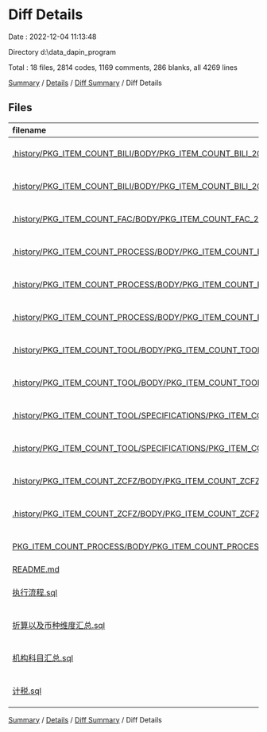 # Diff Details

Date : 2022-12-04 11:13:48

Directory d:\\data_dapin_program

Total : 18 files,  2814 codes, 1169 comments, 286 blanks, all 4269 lines

[Summary](results.md) / [Details](details.md) / [Diff Summary](diff.md) / Diff Details

## Files
| filename | language | code | comment | blank | total |
| :--- | :--- | ---: | ---: | ---: | ---: |
| [.history/PKG_ITEM_COUNT_BILI/BODY/PKG_ITEM_COUNT_BILI_20221129165809.plsql](/.history/PKG_ITEM_COUNT_BILI/BODY/PKG_ITEM_COUNT_BILI_20221129165809.plsql) | Oracle-SQL and PLSQL | 36 | 13 | 5 | 54 |
| [.history/PKG_ITEM_COUNT_BILI/BODY/PKG_ITEM_COUNT_BILI_20221204102604.plsql](/.history/PKG_ITEM_COUNT_BILI/BODY/PKG_ITEM_COUNT_BILI_20221204102604.plsql) | Oracle-SQL and PLSQL | 36 | 13 | 5 | 54 |
| [.history/PKG_ITEM_COUNT_FAC/BODY/PKG_ITEM_COUNT_FAC_20221204110938.sql](/.history/PKG_ITEM_COUNT_FAC/BODY/PKG_ITEM_COUNT_FAC_20221204110938.sql) | Oracle-SQL and PLSQL | 987 | 66 | 14 | 1,067 |
| [.history/PKG_ITEM_COUNT_PROCESS/BODY/PKG_ITEM_COUNT_PROCESS_20221129165721.plsql](/.history/PKG_ITEM_COUNT_PROCESS/BODY/PKG_ITEM_COUNT_PROCESS_20221129165721.plsql) | Oracle-SQL and PLSQL | 461 | 28 | 4 | 493 |
| [.history/PKG_ITEM_COUNT_PROCESS/BODY/PKG_ITEM_COUNT_PROCESS_20221204105854.plsql](/.history/PKG_ITEM_COUNT_PROCESS/BODY/PKG_ITEM_COUNT_PROCESS_20221204105854.plsql) | Oracle-SQL and PLSQL | 194 | 296 | 4 | 494 |
| [.history/PKG_ITEM_COUNT_PROCESS/BODY/PKG_ITEM_COUNT_PROCESS_20221204105916.plsql](/.history/PKG_ITEM_COUNT_PROCESS/BODY/PKG_ITEM_COUNT_PROCESS_20221204105916.plsql) | Oracle-SQL and PLSQL | 194 | 296 | 4 | 494 |
| [.history/PKG_ITEM_COUNT_TOOL/BODY/PKG_ITEM_COUNT_TOOL_20221129161601.plsql](/.history/PKG_ITEM_COUNT_TOOL/BODY/PKG_ITEM_COUNT_TOOL_20221129161601.plsql) | Oracle-SQL and PLSQL | 388 | 63 | 85 | 536 |
| [.history/PKG_ITEM_COUNT_TOOL/BODY/PKG_ITEM_COUNT_TOOL_20221204110207.plsql](/.history/PKG_ITEM_COUNT_TOOL/BODY/PKG_ITEM_COUNT_TOOL_20221204110207.plsql) | Oracle-SQL and PLSQL | 388 | 63 | 85 | 536 |
| [.history/PKG_ITEM_COUNT_TOOL/SPECIFICATIONS/PKG_ITEM_COUNT_TOOL_20221129161551.plsql](/.history/PKG_ITEM_COUNT_TOOL/SPECIFICATIONS/PKG_ITEM_COUNT_TOOL_20221129161551.plsql) | Oracle-SQL and PLSQL | 27 | 3 | 4 | 34 |
| [.history/PKG_ITEM_COUNT_TOOL/SPECIFICATIONS/PKG_ITEM_COUNT_TOOL_20221204110240.plsql](/.history/PKG_ITEM_COUNT_TOOL/SPECIFICATIONS/PKG_ITEM_COUNT_TOOL_20221204110240.plsql) | Oracle-SQL and PLSQL | 27 | 3 | 4 | 34 |
| [.history/PKG_ITEM_COUNT_ZCFZ/BODY/PKG_ITEM_COUNT_ZCFZ_20221129160429.plsql](/.history/PKG_ITEM_COUNT_ZCFZ/BODY/PKG_ITEM_COUNT_ZCFZ_20221129160429.plsql) | Oracle-SQL and PLSQL | 674 | 70 | 44 | 788 |
| [.history/PKG_ITEM_COUNT_ZCFZ/BODY/PKG_ITEM_COUNT_ZCFZ_20221204110701.plsql](/.history/PKG_ITEM_COUNT_ZCFZ/BODY/PKG_ITEM_COUNT_ZCFZ_20221204110701.plsql) | Oracle-SQL and PLSQL | 674 | 70 | 44 | 788 |
| [PKG_ITEM_COUNT_PROCESS/BODY/PKG_ITEM_COUNT_PROCESS.plsql](/PKG_ITEM_COUNT_PROCESS/BODY/PKG_ITEM_COUNT_PROCESS.plsql) | Oracle-SQL and PLSQL | -267 | 268 | 0 | 1 |
| [README.md](/README.md) | Markdown | 1 | 0 | 1 | 2 |
| [执行流程.sql](/%E6%89%A7%E8%A1%8C%E6%B5%81%E7%A8%8B.sql) | Oracle-SQL and PLSQL | -24 | -17 | -4 | -45 |
| [折算以及币种维度汇总.sql](/%E6%8A%98%E7%AE%97%E4%BB%A5%E5%8F%8A%E5%B8%81%E7%A7%8D%E7%BB%B4%E5%BA%A6%E6%B1%87%E6%80%BB.sql) | Oracle-SQL and PLSQL | -316 | -47 | -8 | -371 |
| [机构科目汇总.sql](/%E6%9C%BA%E6%9E%84%E7%A7%91%E7%9B%AE%E6%B1%87%E6%80%BB.sql) | Oracle-SQL and PLSQL | -357 | -7 | -2 | -366 |
| [计税.sql](/%E8%AE%A1%E7%A8%8E.sql) | Oracle-SQL and PLSQL | -309 | -12 | -3 | -324 |

[Summary](results.md) / [Details](details.md) / [Diff Summary](diff.md) / Diff Details